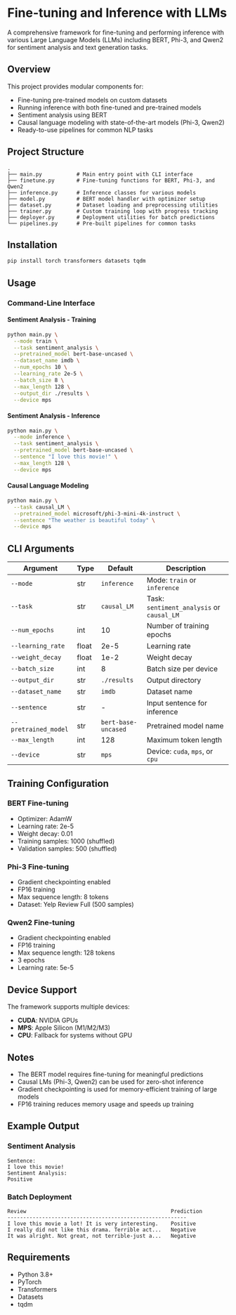 # Fine-tuning and Inference with LLMs

A comprehensive framework for fine-tuning and performing inference with various Large Language Models (LLMs) including BERT, Phi-3, and Qwen2 for sentiment analysis and text generation tasks.

## Overview

This project provides modular components for:
- Fine-tuning pre-trained models on custom datasets
- Running inference with both fine-tuned and pre-trained models
- Sentiment analysis using BERT
- Causal language modeling with state-of-the-art models (Phi-3, Qwen2)
- Ready-to-use pipelines for common NLP tasks

## Project Structure

```
.
├── main.py           # Main entry point with CLI interface
├── finetune.py       # Fine-tuning functions for BERT, Phi-3, and Qwen2
├── inference.py      # Inference classes for various models
├── model.py          # BERT model handler with optimizer setup
├── dataset.py        # Dataset loading and preprocessing utilities
├── trainer.py        # Custom training loop with progress tracking
├── deployer.py       # Deployment utilities for batch predictions
└── pipelines.py      # Pre-built pipelines for common tasks
```

## Installation

```bash
pip install torch transformers datasets tqdm
```

## Usage

### Command-Line Interface

#### Sentiment Analysis - Training

```bash
python main.py \
  --mode train \
  --task sentiment_analysis \
  --pretrained_model bert-base-uncased \
  --dataset_name imdb \
  --num_epochs 10 \
  --learning_rate 2e-5 \
  --batch_size 8 \
  --max_length 128 \
  --output_dir ./results \
  --device mps
```

#### Sentiment Analysis - Inference

```bash
python main.py \
  --mode inference \
  --task sentiment_analysis \
  --pretrained_model bert-base-uncased \
  --sentence "I love this movie!" \
  --max_length 128 \
  --device mps
```

#### Causal Language Modeling

```bash
python main.py \
  --task causal_LM \
  --pretrained_model microsoft/phi-3-mini-4k-instruct \
  --sentence "The weather is beautiful today" \
  --device mps
```

## CLI Arguments

| Argument | Type | Default | Description |
|----------|------|---------|-------------|
| `--mode` | str | `inference` | Mode: `train` or `inference` |
| `--task` | str | `causal_LM` | Task: `sentiment_analysis` or `causal_LM` |
| `--num_epochs` | int | 10 | Number of training epochs |
| `--learning_rate` | float | 2e-5 | Learning rate |
| `--weight_decay` | float | 1e-2 | Weight decay |
| `--batch_size` | int | 8 | Batch size per device |
| `--output_dir` | str | `./results` | Output directory |
| `--dataset_name` | str | `imdb` | Dataset name |
| `--sentence` | str | - | Input sentence for inference |
| `--pretrained_model` | str | `bert-base-uncased` | Pretrained model name |
| `--max_length` | int | 128 | Maximum token length |
| `--device` | str | `mps` | Device: `cuda`, `mps`, or `cpu` |

## Training Configuration

### BERT Fine-tuning
- Optimizer: AdamW
- Learning rate: 2e-5
- Weight decay: 0.01
- Training samples: 1000 (shuffled)
- Validation samples: 500 (shuffled)

### Phi-3 Fine-tuning
- Gradient checkpointing enabled
- FP16 training
- Max sequence length: 8 tokens
- Dataset: Yelp Review Full (500 samples)

### Qwen2 Fine-tuning
- Gradient checkpointing enabled
- FP16 training
- Max sequence length: 128 tokens
- 3 epochs
- Learning rate: 5e-5

## Device Support

The framework supports multiple devices:
- **CUDA**: NVIDIA GPUs
- **MPS**: Apple Silicon (M1/M2/M3)
- **CPU**: Fallback for systems without GPU

## Notes

- The BERT model requires fine-tuning for meaningful predictions
- Causal LMs (Phi-3, Qwen2) can be used for zero-shot inference
- Gradient checkpointing is used for memory-efficient training of large models
- FP16 training reduces memory usage and speeds up training

## Example Output

### Sentiment Analysis
```
Sentence:
I love this movie!
Sentiment Analysis:
Positive
```

### Batch Deployment
```
Review                                              Prediction
---------------------------------------------------------
I love this movie a lot! It is very interesting.    Positive
I really did not like this drama. Terrible act...   Negative
It was alright. Not great, not terrible-just a...   Negative
```

## Requirements

- Python 3.8+
- PyTorch
- Transformers
- Datasets
- tqdm
